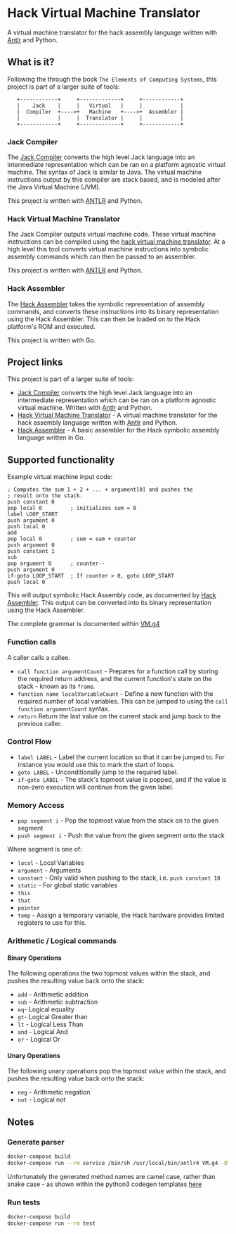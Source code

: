 # Hack Virtual Machine Translator

A virtual machine translator for the hack assembly language written with [Antlr](https://www.antlr.org/) and
Python.

## What is it?

Following the through the book `The Elements of Computing Systems`, this project is part of a larger suite of tools:

       +------------+     +-------------+     +------------+
       |    Jack    |     |   Virtual   |     |            |
       |  Compiler  +---->+   Machine   +---->+  Assembler |
       |            |     |  Translator |     |            |
       +------------+     +-------------+     +------------+

### Jack Compiler

The [Jack Compiler](https://github.com/AlanFoster/jackcompiler) converts the high level Jack language into an
intermediate representation which can be ran on a platform agnostic virtual machine. The syntax of Jack is similar to
Java. The virtual machine instructions output by this compiler are stack based, and is modeled after the Java Virtual
Machine (JVM).

This project is written with [ANTLR](https://www.antlr.org/) and Python.

### Hack Virtual Machine Translator

The Jack Compiler outputs virtual machine code. These virtual machine instructions can be compiled using the
[hack virtual machine translator](https://github.com/AlanFoster/hackvirtualmachine). At a high level this tool converts
virtual machine instructions into symbolic assembly commands which can then be passed to an assembler.

This project is written with [ANTLR](https://www.antlr.org/) and Python.

### Hack Assembler

The [Hack Assembler](https://github.com/AlanFoster/hackassembler) takes the symbolic representation of assembly
commands, and converts these instructions into its binary representation using the Hack Assembler. This can then be
loaded on to the Hack platform's ROM and executed.

This project is written with Go.

## Project links

This project is part of a larger suite of tools:

- [Jack Compiler](https://github.com/AlanFoster/jackcompiler) converts the high level Jack language into an
  intermediate representation which can be ran on a platform agnostic virtual machine. Written with [Antlr](https://www.antlr.org/)
  and Python.
- [Hack Virtual Machine Translator](https://github.com/AlanFoster/hackvirtualmachine) - A virtual machine translator
  for the hack assembly language written with [Antlr](https://www.antlr.org/) and Python.
- [Hack Assembler](https://github.com/AlanFoster/hackassembler) - A basic assembler for the Hack symbolic assembly
  language written in Go.

## Supported functionality

Example virtual machine input code:

```assembly
; Computes the sum 1 + 2 + ... + argument[0] and pushes the
; result onto the stack.
push constant 0
pop local 0         ; initializes sum = 0
label LOOP_START
push argument 0
push local 0
add
pop local 0	        ; sum = sum + counter
push argument 0
push constant 1
sub
pop argument 0      ; counter--
push argument 0
if-goto LOOP_START  ; If counter > 0, goto LOOP_START
push local 0
```

This will output symbolic Hack Assembly code, as documented by
[Hack Assembler](https://github.com/AlanFoster/hackassembler). This output can be converted into its binary
representation using the Hack Assembler.

The complete grammar is documented within [VM.g4](./VM.g4)

### Function calls

A caller calls a callee.

- `call function argumentCount` - Prepares for a function call by storing the required return address, and the current
    function's state on the stack - known as its `frame`.
- `function name localVariableCount` - Define a new function with the required number of local variables. This can be jumped
    to using the `call function argumentCount` syntax.
- `return` Return the last value on the current stack and jump back to the previous caller.

### Control Flow

- `label LABEL` - Label the current location so that it can be jumped to. For instance you would use this to mark the
  start of loops.
- `goto LABEL` - Unconditionally jump to the required label.
- `if-goto LABEL` - The stack's topmost value is popped, and if the value is non-zero execution will continue from the
  given label.

### Memory Access

- `pop segment i` - Pop the topmost value from the stack on to the given segment
- `push segment i` - Push the value from the given segment onto the stack

Where segment is one of:

- `local` - Local Variables
- `argument` - Arguments
- `constant` - Only valid when pushing to the stack, i.e. `push constant 10`
- `static` - For global static variables
- `this`
- `that`
- `pointer`
- `temp` - Assign a temporary variable, the Hack hardware provides limited registers to use for this.

### Arithmetic / Logical commands

#### Binary Operations

The following operations the two topmost values within the stack, and pushes the resulting value back onto the stack:

- `add` - Arithmetic addition
- `sub` - Arithmetic subtraction
- `eq`- Logical equality
- `gt`- Logical Greater than
- `lt` - Logical Less Than
- `and` - Logical And
- `or` - Logical Or

#### Unary Operations

The following unary operations pop the topmost value within the stack, and pushes the resulting value back onto the
stack:

- `neg` - Arithmetic negation
- `not` - Logical not

## Notes

### Generate parser

```bash
docker-compose build
docker-compose run --rm service /bin/sh /usr/local/bin/antlr4 VM.g4 -Dlanguage=Python3 -visitor -o parser
```

Unfortunately the generated method names are camel case, rather than snake case - as shown within the python3
codegen templates [here](https://github.com/antlr/antlr4/blob/837aa60e2c4736e242432c2ac93ed2de3b9eff3b/tool/resources/org/antlr/v4/tool/templates/codegen/Python3/Python3.stg#L104)

### Run tests

```bash
docker-compose build
docker-compose run --rm test
```

